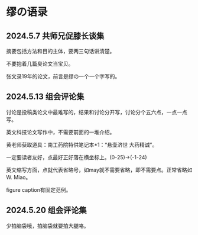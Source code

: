 # 缪の语录

## 2024.5.7 共师兄促膝长谈集 
摘要包括方法和目的主体，要两三句话讲清楚。

不要抱着几篇臭论文当宝贝。

张文录19年的论文，前言是缪の一个一个字写的。


## 2024.5.13 组会评论集

讨论是投稿类论文中最难写的，结果和讨论分开写，讨论分个五六点，一点一点写。
 
英文科技论文写作中，不需要前面的一堆介绍。 
 
黄老师获取道具：南工药院特供笔记本*1：“悬壶济世 大药精诚”。 

一定要读者友好，点最好正好落在横坐标上。(0-25)->(-1-24)

英文缩写方面，点就代表省略号，如may就不需要省略，即不需要点。正常省略如W. Miao。

figure caption有固定范例。

## 2024.5.20 组会评论集

少拍脑袋哦，拍脑袋就要拍大腿咯。
